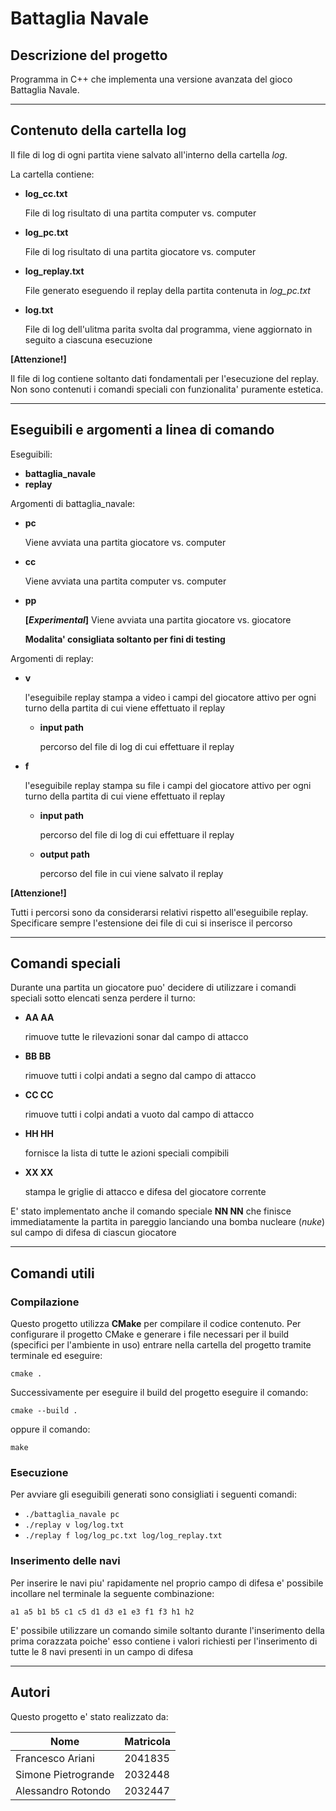 # Battaglia Navale

## Descrizione del progetto

Programma in C++ che implementa una versione avanzata del gioco Battaglia Navale. 

---

## Contenuto della cartella log

Il file di log di ogni partita viene salvato all'interno della cartella *log*.

La cartella contiene:
 - **log_cc.txt**

    File di log risultato di una partita computer vs. computer

 - **log_pc.txt**

    File di log risultato di una partita giocatore vs. computer

 - **log_replay.txt**

    File generato eseguendo il replay della partita contenuta in *log_pc.txt*

 - **log.txt** 

    File di log dell'ulitma parita svolta dal programma, viene aggiornato in seguito a ciascuna esecuzione

**[Attenzione!]**

Il file di log contiene soltanto dati fondamentali per l'esecuzione del replay. Non sono contenuti i comandi speciali con funzionalita' puramente estetica.

---

## Eseguibili e argomenti a linea di comando

Eseguibili:
 - **battaglia_navale**
 - **replay**

Argomenti di battaglia_navale:
 - **pc**
   
      Viene avviata una partita giocatore vs. computer

 - **cc**

      Viene avviata una partita computer vs. computer

 - **pp**

      **\[*Experimental*\]** Viene avviata una partita giocatore vs. giocatore

      **Modalita' consigliata soltanto per fini di testing**

Argomenti di replay:
 - **v**

      l'eseguibile replay stampa a video i campi del giocatore attivo per ogni turno della partita di cui viene effettuato il replay

    - **input path**

        percorso del file di log di cui effettuare il replay

 - **f**

      l'eseguibile replay stampa su file i campi del giocatore attivo per ogni turno della partita di cui viene effettuato il replay

    - **input path**

        percorso del file di log di cui effettuare il replay

    - **output path**

        percorso del file in cui viene salvato il replay

**[Attenzione!]** 

Tutti i percorsi sono da considerarsi relativi rispetto all'eseguibile replay. Specificare sempre l'estensione dei file di cui si inserisce il percorso

---

## Comandi speciali

Durante una partita un giocatore puo' decidere di utilizzare i comandi speciali sotto elencati senza perdere il turno:

 - **AA AA**
 
    rimuove tutte le rilevazioni sonar dal campo di attacco
 
 - **BB BB**
 
    rimuove tutti i colpi andati a segno dal campo di attacco
 
 - **CC CC**
 
    rimuove tutti i colpi andati a vuoto dal campo di attacco
 
 - **HH HH**
 
    fornisce la lista di tutte le azioni speciali compibili
 
 - **XX XX**
 
    stampa le griglie di attacco e difesa del giocatore corrente

E' stato implementato anche il comando speciale **NN NN** che finisce immediatamente la partita in pareggio lanciando una bomba nucleare (*nuke*) sul campo di difesa di ciascun giocatore

---

## Comandi utili

### Compilazione

Questo progetto utilizza **CMake** per compilare il codice contenuto. Per configurare il progetto CMake e generare i file necessari per il build (specifici per l'ambiente in uso) entrare nella cartella del progetto tramite terminale ed eseguire: 

  ```cmake .```

Successivamente per eseguire il build del progetto eseguire il comando: 

  ```cmake --build .```

oppure il comando:

  ```make ```

### Esecuzione

Per avviare gli eseguibili generati sono consigliati i seguenti comandi:

 - ```./battaglia_navale pc```
 - ```./replay v log/log.txt```
 - ```./replay f log/log_pc.txt log/log_replay.txt```

### Inserimento delle navi

Per inserire le navi piu' rapidamente nel proprio campo di difesa e' possibile incollare nel terminale la seguente combinazione:

```a1 a5 b1 b5 c1 c5 d1 d3 e1 e3 f1 f3 h1 h2```

E' possibile utilizzare un comando simile soltanto durante l'inserimento della prima corazzata poiche' esso contiene i valori richiesti per l'inserimento di tutte le 8 navi presenti in un campo di difesa

 ---

 ## Autori

Questo progetto e' stato realizzato da:

| Nome                | Matricola |
| ------------------- | --------- |
| Francesco Ariani    | 2041835   |
| Simone Pietrogrande | 2032448   |
| Alessandro Rotondo  | 2032447   |
